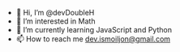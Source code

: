- 👋 Hi, I’m @devDoubleH
- 👀 I’m interested in Math
- 🌱 I’m currently learning JavaScript and Python
- 📫 How to reach me dev.ismoiljon@gmail.com
